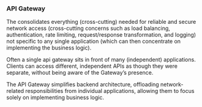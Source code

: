 ### API Gateway

The consolidates everything (cross-cutting) needed for reliable and secure network access (cross-cutting concerns such as load balancing, authentication, rate limiting, request/response transformation, and logging) not specific to any single application (which can then concentrate on implementing the business logic). 

Often a single api gateway sits in front of many (independent) applications. 
Clients can access different, independent APIs as though they were separate, without being aware of the Gateway’s presence.


The API Gateway simplifies backend architecture, offloading network-related responsibilities from individual applications, allowing them to focus solely on implementing business logic.

